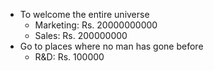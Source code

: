 - To welcome the entire universe
    - Marketing: Rs. 20000000000
    - Sales: Rs. 200000000
- Go to places where no man has gone before
    - R&D: Rs. 100000
